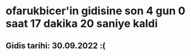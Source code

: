 # ofarukbicer'in gidisine son 4 gun 0 saat 17 dakika 20 saniye kaldi

## Gidis tarihi: 30.09.2022 :(